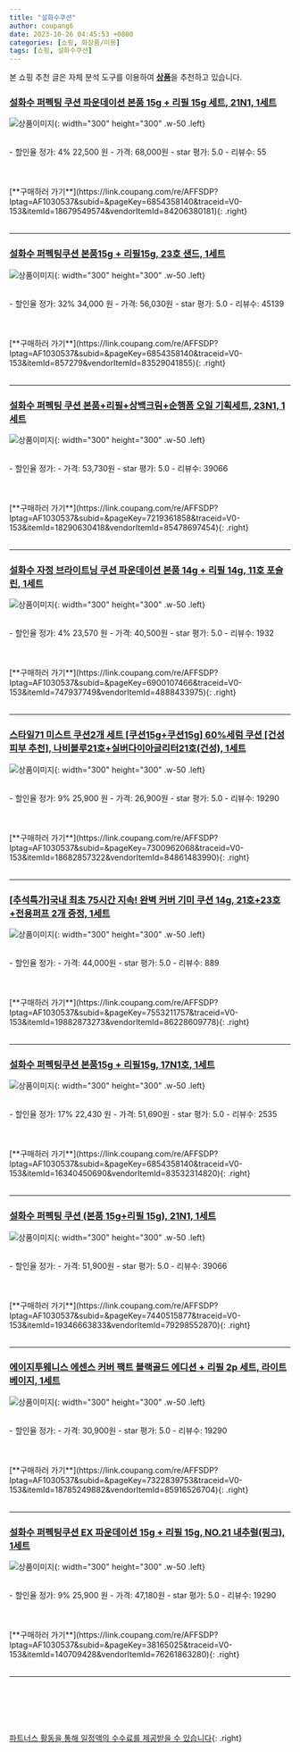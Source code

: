 ```yaml
---
title: "설화수쿠션"
author: coupang6
date: 2023-10-26 04:45:53 +0800
categories: [쇼핑, 화장품/미용]
tags: [쇼핑, 설화수쿠션]
---
```


본 쇼핑 추천 글은 자체 분석 도구를 이용하여 [**상품**](https://link.coupang.com/a/bao1ui)을 추천하고 있습니다.

### [설화수 퍼펙팅 쿠션 파운데이션 본품 15g + 리필 15g 세트, 21N1, 1세트](https://link.coupang.com/re/AFFSDP?lptag=AF1030537&subid=&pageKey=6854358140&traceid=V0-153&itemId=18679549574&vendorItemId=84206380181)

![상품이미지](https://thumbnail6.coupangcdn.com/thumbnails/remote/230x230ex/image/retail/images/126490313309786-8fe367b2-3f7d-40da-ab95-efdb3e10aef9.jpg){: width="300" height="300" .w-50 .left}


<br>
- 할인율 정가: 4%  22,500   원
- 가격: 68,000원
- star 평가: 5.0
- 리뷰수: 55
<br>
<br>
<br>
<br>
[**구매하러 가기**](https://link.coupang.com/re/AFFSDP?lptag=AF1030537&subid=&pageKey=6854358140&traceid=V0-153&itemId=18679549574&vendorItemId=84206380181){: .right}
<br>
<br>

---

### [설화수 퍼펙팅쿠션 본품15g + 리필15g, 23호 샌드, 1세트](https://link.coupang.com/re/AFFSDP?lptag=AF1030537&subid=&pageKey=6854358140&traceid=V0-153&itemId=857279&vendorItemId=83529041855)

![상품이미지](https://thumbnail6.coupangcdn.com/thumbnails/remote/230x230ex/image/retail/images/4538416953071672-c6b164c1-f4ef-4e92-8eee-8191165c41c5.jpg){: width="300" height="300" .w-50 .left}


<br>
- 할인율 정가: 32%  34,000   원
- 가격: 56,030원
- star 평가: 5.0
- 리뷰수: 45139
<br>
<br>
<br>
<br>
[**구매하러 가기**](https://link.coupang.com/re/AFFSDP?lptag=AF1030537&subid=&pageKey=6854358140&traceid=V0-153&itemId=857279&vendorItemId=83529041855){: .right}
<br>
<br>

---

### [설화수 퍼펙팅 쿠션 본품+리필+상백크림+순행폼 오일 기획세트, 23N1, 1세트](https://link.coupang.com/re/AFFSDP?lptag=AF1030537&subid=&pageKey=7219361858&traceid=V0-153&itemId=18290630418&vendorItemId=85478697454)

![상품이미지](https://thumbnail7.coupangcdn.com/thumbnails/remote/230x230ex/image/vendor_inventory/b200/3d3f9727e47a29617925b48feee1d4e4bab04d608eff6c23ca699b423770.jpg){: width="300" height="300" .w-50 .left}


<br>
- 할인율 정가: 
- 가격: 53,730원
- star 평가: 5.0
- 리뷰수: 39066
<br>
<br>
<br>
<br>
[**구매하러 가기**](https://link.coupang.com/re/AFFSDP?lptag=AF1030537&subid=&pageKey=7219361858&traceid=V0-153&itemId=18290630418&vendorItemId=85478697454){: .right}
<br>
<br>

---

### [설화수 자정 브라이트닝 쿠션 파운데이션 본품 14g + 리필 14g, 11호 포슬린, 1세트](https://link.coupang.com/re/AFFSDP?lptag=AF1030537&subid=&pageKey=6900107466&traceid=V0-153&itemId=747937749&vendorItemId=4888433975)

![상품이미지](https://thumbnail9.coupangcdn.com/thumbnails/remote/230x230ex/image/retail/images/4535282380932865-b21a90e6-174a-4e00-9d43-8365dcb32692.jpg){: width="300" height="300" .w-50 .left}


<br>
- 할인율 정가: 4%  23,570   원
- 가격: 40,500원
- star 평가: 5.0
- 리뷰수: 1932
<br>
<br>
<br>
<br>
[**구매하러 가기**](https://link.coupang.com/re/AFFSDP?lptag=AF1030537&subid=&pageKey=6900107466&traceid=V0-153&itemId=747937749&vendorItemId=4888433975){: .right}
<br>
<br>

---

### [스타일71 미스트 쿠션2개 세트 [쿠션15g+쿠션15g] 60%세럼 쿠션 [건성 피부 추천], 나비블루21호+실버다이아글리터21호(건성), 1세트](https://link.coupang.com/re/AFFSDP?lptag=AF1030537&subid=&pageKey=7300962068&traceid=V0-153&itemId=18682857322&vendorItemId=84861483990)

![상품이미지](https://thumbnail6.coupangcdn.com/thumbnails/remote/230x230ex/image/vendor_inventory/fb60/dbdfb366bfb0de429b96526c5d5ae3d911aee87d35c5639cde861aa5edb3.jpg){: width="300" height="300" .w-50 .left}


<br>
- 할인율 정가: 9%  25,900   원
- 가격: 26,900원
- star 평가: 5.0
- 리뷰수: 19290
<br>
<br>
<br>
<br>
[**구매하러 가기**](https://link.coupang.com/re/AFFSDP?lptag=AF1030537&subid=&pageKey=7300962068&traceid=V0-153&itemId=18682857322&vendorItemId=84861483990){: .right}
<br>
<br>

---

### [[추석특가]국내 최초 75시간 지속! 완벽 커버 기미 쿠션 14g, 21호+23호+전용퍼프 2개 증정, 1세트](https://link.coupang.com/re/AFFSDP?lptag=AF1030537&subid=&pageKey=7553211757&traceid=V0-153&itemId=19882873273&vendorItemId=86228609778)

![상품이미지](https://thumbnail6.coupangcdn.com/thumbnails/remote/230x230ex/image/vendor_inventory/b8ff/d06a926b0d835ee43f866d549f744df29ba9c8aabd517b2e745b7714577e.jpg){: width="300" height="300" .w-50 .left}


<br>
- 할인율 정가: 
- 가격: 44,000원
- star 평가: 5.0
- 리뷰수: 889
<br>
<br>
<br>
<br>
[**구매하러 가기**](https://link.coupang.com/re/AFFSDP?lptag=AF1030537&subid=&pageKey=7553211757&traceid=V0-153&itemId=19882873273&vendorItemId=86228609778){: .right}
<br>
<br>

---

### [설화수 퍼펙팅쿠션 본품15g + 리필15g, 17N1호, 1세트](https://link.coupang.com/re/AFFSDP?lptag=AF1030537&subid=&pageKey=6854358140&traceid=V0-153&itemId=16340450690&vendorItemId=83532314820)

![상품이미지](https://thumbnail6.coupangcdn.com/thumbnails/remote/230x230ex/image/retail/images/4538029232777516-88cc8948-7d98-485a-9de5-ba9a931643f1.jpg){: width="300" height="300" .w-50 .left}


<br>
- 할인율 정가: 17%  22,430   원
- 가격: 51,690원
- star 평가: 5.0
- 리뷰수: 2535
<br>
<br>
<br>
<br>
[**구매하러 가기**](https://link.coupang.com/re/AFFSDP?lptag=AF1030537&subid=&pageKey=6854358140&traceid=V0-153&itemId=16340450690&vendorItemId=83532314820){: .right}
<br>
<br>

---

### [설화수 퍼펙팅 쿠션 (본품 15g+리필 15g), 21N1, 1세트](https://link.coupang.com/re/AFFSDP?lptag=AF1030537&subid=&pageKey=7440515877&traceid=V0-153&itemId=19346663833&vendorItemId=79298552870)

![상품이미지](https://thumbnail9.coupangcdn.com/thumbnails/remote/230x230ex/image/vendor_inventory/b4dc/9e435c1deb01eff9d826e98ff5f0667be7d08ccd0c429bcfaaea8c92ab85.jpg){: width="300" height="300" .w-50 .left}


<br>
- 할인율 정가: 
- 가격: 51,900원
- star 평가: 5.0
- 리뷰수: 39066
<br>
<br>
<br>
<br>
[**구매하러 가기**](https://link.coupang.com/re/AFFSDP?lptag=AF1030537&subid=&pageKey=7440515877&traceid=V0-153&itemId=19346663833&vendorItemId=79298552870){: .right}
<br>
<br>

---

### [에이지투웨니스 에센스 커버 팩트 블랙골드 에디션 + 리필 2p 세트, 라이트 베이지, 1세트](https://link.coupang.com/re/AFFSDP?lptag=AF1030537&subid=&pageKey=7322839753&traceid=V0-153&itemId=18785249882&vendorItemId=85916526704)

![상품이미지](https://thumbnail8.coupangcdn.com/thumbnails/remote/230x230ex/image/retail/images/2023/05/09/15/2/5dbeeca3-cd0e-40ba-8326-7324e22a70df.jpg){: width="300" height="300" .w-50 .left}


<br>
- 할인율 정가: 
- 가격: 30,900원
- star 평가: 5.0
- 리뷰수: 19290
<br>
<br>
<br>
<br>
[**구매하러 가기**](https://link.coupang.com/re/AFFSDP?lptag=AF1030537&subid=&pageKey=7322839753&traceid=V0-153&itemId=18785249882&vendorItemId=85916526704){: .right}
<br>
<br>

---

### [설화수 퍼펙팅쿠션 EX 파운데이션 15g + 리필 15g, NO.21 내추럴(핑크), 1세트](https://link.coupang.com/re/AFFSDP?lptag=AF1030537&subid=&pageKey=38165025&traceid=V0-153&itemId=140709428&vendorItemId=76261863280)

![상품이미지](https://thumbnail8.coupangcdn.com/thumbnails/remote/230x230ex/image/vendor_inventory/f52c/c653e9c48a2317f9dc4011fda599c371a21eb72d51e03d883ed152e0d212.jpg){: width="300" height="300" .w-50 .left}


<br>
- 할인율 정가: 9%  25,900   원
- 가격: 47,180원
- star 평가: 5.0
- 리뷰수: 19290
<br>
<br>
<br>
<br>
[**구매하러 가기**](https://link.coupang.com/re/AFFSDP?lptag=AF1030537&subid=&pageKey=38165025&traceid=V0-153&itemId=140709428&vendorItemId=76261863280){: .right}
<br>
<br>

---
<br><br><br><br><br> [파트너스 활동을 통해 일정액의 수수료를 제공받을 수 있습니다](https://link.coupang.com/a/bao1ui){: .right}